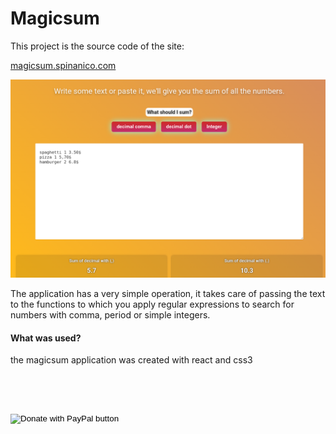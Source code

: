# Magicsum

This project is the source code of the site:

[magicsum.spinanico.com](https://magicsum.spinanico.com)

![](docs/screen.png)



The application has a very simple operation, it takes care of passing the text to the functions to which you apply regular expressions to search for numbers with comma, period or simple integers.

#### What was used?

the magicsum application was created with react and css3



 <form action="https://www.paypal.com/cgi-bin/webscr" method="post" target="_top">

​                    <input type="hidden" name="cmd" value="_s-xclick" />

​                    <input type="hidden" name="hosted_button_id" value="LKJHNLC76XFNE" />

​                    <input class="mybutton" type="image" value="donate" src="https://www.paypalobjects.com/en_US/i/btn/btn_donate_SM.gif" border="0" name="submit" title="PayPal - The safer, easier way to pay online!" alt="Donate with PayPal button" />

​                    <img alt="" border="0" src="https://www.paypal.com/en_IT/i/scr/pixel.gif" width="1" height="1" />

​                </form>

